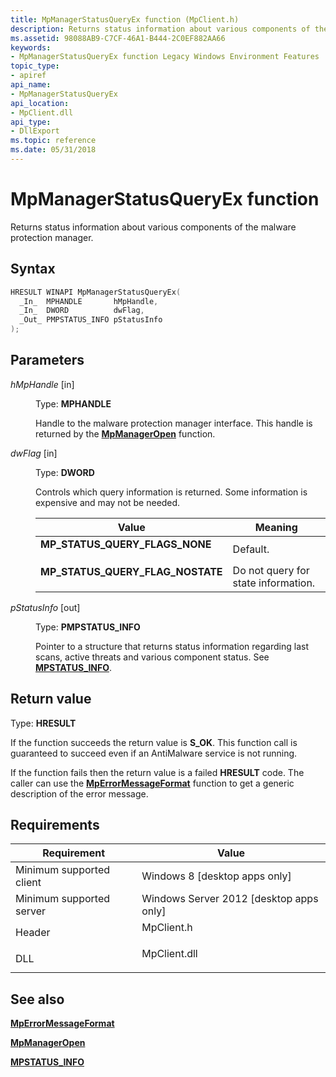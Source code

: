 ```yaml
---
title: MpManagerStatusQueryEx function (MpClient.h)
description: Returns status information about various components of the malware protection manager.
ms.assetid: 98088AB9-C7CF-46A1-B444-2C0EF882AA66
keywords:
- MpManagerStatusQueryEx function Legacy Windows Environment Features
topic_type:
- apiref
api_name:
- MpManagerStatusQueryEx
api_location:
- MpClient.dll
api_type:
- DllExport
ms.topic: reference
ms.date: 05/31/2018
---
```


# MpManagerStatusQueryEx function

Returns status information about various components of the malware protection manager.

## Syntax


```C++
HRESULT WINAPI MpManagerStatusQueryEx(
  _In_  MPHANDLE       hMpHandle,
  _In_  DWORD          dwFlag,
  _Out_ PMPSTATUS_INFO pStatusInfo
);
```



## Parameters

<dl> <dt>

*hMpHandle* \[in\]
</dt> <dd>

Type: **MPHANDLE**

Handle to the malware protection manager interface. This handle is returned by the [**MpManagerOpen**](mpmanageropen.md) function.

</dd> <dt>

*dwFlag* \[in\]
</dt> <dd>

Type: **DWORD**

Controls which query information is returned. Some information is expensive and may not be needed.



| Value                                                                                                                                                                                                         | Meaning                                        |
|---------------------------------------------------------------------------------------------------------------------------------------------------------------------------------------------------------------|------------------------------------------------|
| <span id="MP_STATUS_QUERY_FLAGS_NONE"></span><span id="mp_status_query_flags_none"></span><dl> <dt>**MP\_STATUS\_QUERY\_FLAGS\_NONE**</dt> </dl>       | Default.<br/>                            |
| <span id="MP_STATUS_QUERY_FLAG_NOSTATE"></span><span id="mp_status_query_flag_nostate"></span><dl> <dt>**MP\_STATUS\_QUERY\_FLAG\_NOSTATE**</dt> </dl> | Do not query for state information.<br/> |



 

</dd> <dt>

*pStatusInfo* \[out\]
</dt> <dd>

Type: **PMPSTATUS\_INFO**

Pointer to a structure that returns status information regarding last scans, active threats and various component status. See [**MPSTATUS\_INFO**](mpstatus-info.md).

</dd> </dl>

## Return value

Type: **HRESULT**

If the function succeeds the return value is **S\_OK**. This function call is guaranteed to succeed even if an AntiMalware service is not running.

If the function fails then the return value is a failed **HRESULT** code. The caller can use the [**MpErrorMessageFormat**](mperrormessageformat.md) function to get a generic description of the error message.

## Requirements



| Requirement | Value |
|-------------------------------------|-----------------------------------------------------------------------------------------|
| Minimum supported client<br/> | Windows 8 \[desktop apps only\]<br/>                                              |
| Minimum supported server<br/> | Windows Server 2012 \[desktop apps only\]<br/>                                    |
| Header<br/>                   | <dl> <dt>MpClient.h</dt> </dl>   |
| DLL<br/>                      | <dl> <dt>MpClient.dll</dt> </dl> |



## See also

<dl> <dt>

[**MpErrorMessageFormat**](mperrormessageformat.md)
</dt> <dt>

[**MpManagerOpen**](mpmanageropen.md)
</dt> <dt>

[**MPSTATUS\_INFO**](mpstatus-info.md)
</dt> </dl>

 

 






